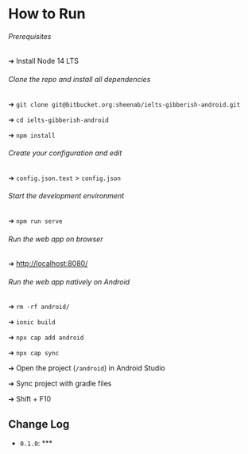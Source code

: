 # How to Run

###### Prerequisites

➜ Install Node 14 LTS

###### Clone the repo and install all dependencies

➜ `git clone git@bitbucket.org:sheenab/ielts-gibberish-android.git`

➜ `cd ielts-gibberish-android`

➜ `npm install`

###### Create your configuration and edit

➜ `config.json.text` > `config.json`

###### Start the development environment

➜ `npm run serve`

###### Run the web app on browser

➜ <http://localhost:8080/>

###### Run the web app natively on Android

➜ `rm -rf android/`

➜ `ionic build`

➜ `npx cap add android`

➜ `npx cap sync`

➜ Open the project (`/android`) in Android Studio

➜ Sync project with gradle files

➜ Shift + F10

## Change Log

-   `0.1.0`: ***
